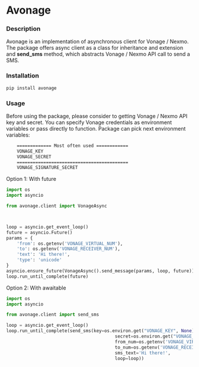 # Avonage

### Description

Avonage is an implementation of asynchronous client for Vonage / Nexmo. The package offers async client as a class for inheritance and extension and **send_sms** method, which abstracts Vonage / Nexmo API call to send a SMS.


### Installation

```bash
pip install avonage
```

### Usage
Before using the package, please consider to getting Vonage / Nexmo API key and secret.
You can specify Vonage credentials as environment variables or pass directly to function.
Package can pick next environment variables:
```bash
    ============= Most often used ============
    VONAGE_KEY
    VONAGE_SECRET
    ==========================================
    VONAGE_SIGNATURE_SECRET
```



Option 1: With future
```python
import os
import asyncio

from avonage.client import VonageAsync



loop = asyncio.get_event_loop()
future = asyncio.Future()
params = {
    'from': os.getenv('VONAGE_VIRTUAL_NUM'),
    'to': os.getenv('VONAGE_RECEIVER_NUM'),
    'text': 'Hi there!',
    'type': 'unicode'
}
asyncio.ensure_future(VonageAsync().send_message(params, loop, future))
loop.run_until_complete(future)

```

Option 2: With awaitable
```python
import os
import asyncio

from avonage.client import send_sms

loop = asyncio.get_event_loop()
loop.run_until_complete(send_sms(key=os.environ.get("VONAGE_KEY", None),
                                         secret=os.environ.get("VONAGE_SECRET", None),
                                         from_num=os.getenv('VONAGE_VIRTUAL_NUM'),
                                         to_num=os.getenv('VONAGE_RECEIVER_NUM'),
                                         sms_text='Hi there!',
                                         loop=loop))
```
